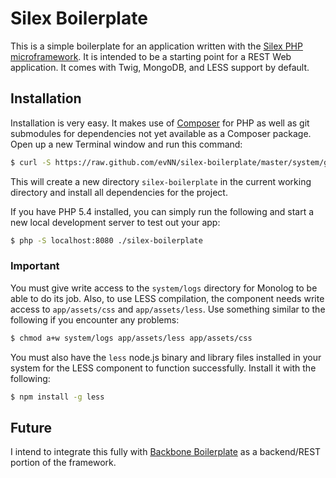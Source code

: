 Silex Boilerplate
=================

This is a simple boilerplate for an application written with the [Silex PHP 
microframework](http://silex.sensiolabs.org/). It is intended to be a starting 
point for a REST Web application.  It comes with Twig, MongoDB, and LESS support by 
default.

## Installation ##
Installation is very easy. It makes use of [Composer](http://getcomposer.org/) 
for PHP as well as git submodules for dependencies not yet available as a 
Composer package. Open up a new Terminal window and run this command:

``` bash
$ curl -S https://raw.github.com/evNN/silex-boilerplate/master/system/get.sh | sh
```

This will create a new directory `silex-boilerplate` in the current working directory
and install all dependencies for the project.

If you have PHP 5.4 installed, you can simply run the following and start a new
local development server to test out your app:

``` bash
$ php -S localhost:8080 ./silex-boilerplate
```

### Important ###
You must give write access to the `system/logs` directory for Monolog to be able to do
its job. Also, to use LESS compilation, the component needs write access to `app/assets/css`
and `app/assets/less`. Use something similar to the following if you encounter any problems:

``` bash
$ chmod a+w system/logs app/assets/less app/assets/css
```

You must also have the `less` node.js binary and library files installed in your system for the
LESS component to function successfully. Install it with the following:

``` bash
$ npm install -g less
```

## Future ##
I intend to integrate this fully with [Backbone Boilerplate](https://github.com/tbranyen/backbone-boilerplate)
as a backend/REST portion of the framework.

